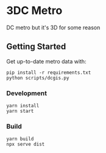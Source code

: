 # 3DC Metro

DC metro but it's 3D for some reason

## Getting Started

Get up-to-date metro data with:
```
pip install -r requirements.txt
python scripts/dcgis.py
```

### Development
```
yarn install
yarn start
```

### Build

```
yarn build
npx serve dist
```